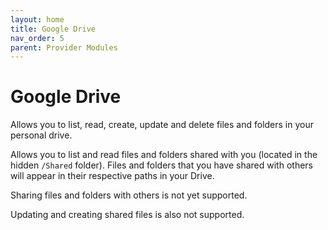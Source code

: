 ```yaml
---
layout: home
title: Google Drive
nav_order: 5
parent: Provider Modules
---
```


# Google Drive

Allows you to list, read, create, update and delete files and folders in your personal drive.

Allows you to list and read files and folders shared with you (located in the hidden `/Shared` folder). Files and folders that you have shared with others will appear in their respective paths in your Drive. 

Sharing files and folders with others is not yet supported.

Updating and creating shared files is also not supported.
